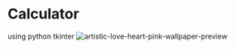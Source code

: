 # Calculator
using python tkinter
![artistic-love-heart-pink-wallpaper-preview](https://user-images.githubusercontent.com/91788847/135755312-bef7bae0-2b08-4597-8b76-630e94dec9e2.jpg)
